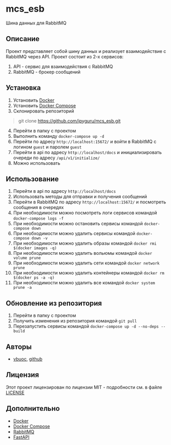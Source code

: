 # mcs_esb
Шина данных для RabbitMQ
## Описание
Проект представляет собой шину данных и реализует взаимодействие с RabbitMQ через API.
Проект состоит из 2-х сервисов:
1. API - сервис для взаимодействия с RabbitMQ
2. RabbitMQ - брокер сообщений

## Установка
1. Установить [Docker](https://www.docker.com/products/docker-desktop)
2. Установить [Docker Compose](https://docs.docker.com/compose/install/)
3. Склонировать репозиторий
> git clone https://github.com/ipyguru/mcs_esb.git
4. Перейти в папку с проектом
5. Выполнить команду `docker-compose up -d`
6. Перейти по адресу `http://localhost:15672/` и войти в RabbitMQ с логином `guest` и паролем `guest`
7. Перейти в api по адресу `http://localhost/docs` и инициализировать очереди по адресу `/api/v1/initialize/`
8. Можно использовать

## Использование
1. Перейти в api по адресу `http://localhost/docs`
2. Использовать методы для отправки и получения сообщений
3. Перейти в RabbitMQ по адресу `http://localhost:15672/` и посмотреть сообщения в очередях
4. При необходимости можно посмотреть логи сервисов командой `docker-compose logs -f`
5. При необходимости можно остановить сервисы командой `docker-compose down`
6. При необходимости можно удалить сервисы командой `docker-compose down -v`
7. При необходимости можно удалить образы командой `docker rmi $(docker images -q)`
8. При необходимости можно удалить вольюмы командой `docker volume prune`
9. При необходимости можно удалить сети командой `docker network prune`
10. При необходимости можно удалить контейнеры командой `docker rm $(docker ps -a -q)`
11. При необходимости можно удалить все командой `docker system prune -a`

## Обновление из репозитория
1. Перейти в папку с проектом
2. Получить изменения из репозитория командой `git pull`
3. Перезапустить сервисы командой `docker-compose up -d --no-deps --build`


## Авторы
- [vbuoc](vbuoc@yandex.ru), [github](https://github.com/ipyguru)

## Лицензия
Этот проект лицензирован по лицензии MIT - подробности см. в файле [LICENSE](LICENSE)

## Дополнительно
- [Docker](https://www.docker.com/products/docker-desktop)
- [Docker Compose](https://docs.docker.com/compose/install/)
- [RabbitMQ](https://www.rabbitmq.com/)
- [FastAPI](https://fastapi.tiangolo.com/)

